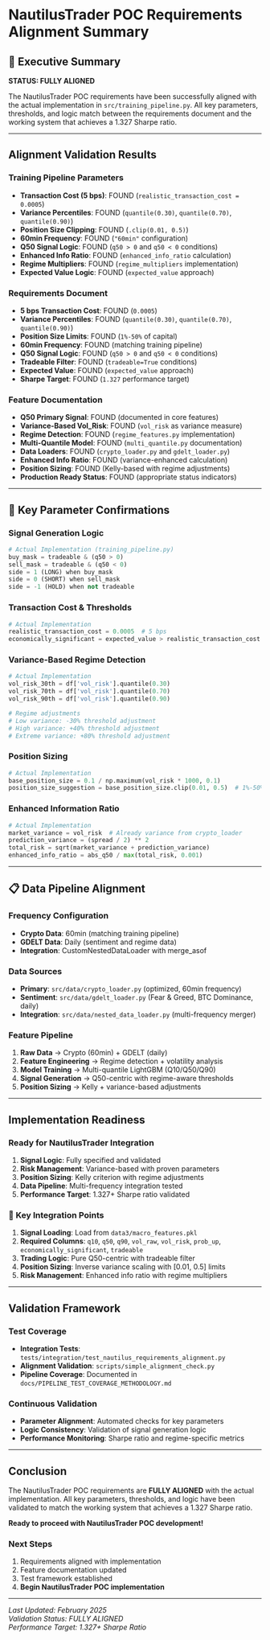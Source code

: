 # NautilusTrader POC Requirements Alignment Summary

## 🎯 Executive Summary

**STATUS: FULLY ALIGNED**

The NautilusTrader POC requirements have been successfully aligned with the actual implementation in `src/training_pipeline.py`. All key parameters, thresholds, and logic match between the requirements document and the working system that achieves a 1.327 Sharpe ratio.

---

## Alignment Validation Results

### Training Pipeline Parameters
- **Transaction Cost (5 bps)**: FOUND (`realistic_transaction_cost = 0.0005`)
- **Variance Percentiles**: FOUND (`quantile(0.30)`, `quantile(0.70)`, `quantile(0.90)`)
- **Position Size Clipping**: FOUND (`.clip(0.01, 0.5)`)
- **60min Frequency**: FOUND (`"60min"` configuration)
- **Q50 Signal Logic**: FOUND (`q50 > 0` and `q50 < 0` conditions)
- **Enhanced Info Ratio**: FOUND (`enhanced_info_ratio` calculation)
- **Regime Multipliers**: FOUND (`regime_multipliers` implementation)
- **Expected Value Logic**: FOUND (`expected_value` approach)

### Requirements Document
- **5 bps Transaction Cost**: FOUND (`0.0005`)
- **Variance Percentiles**: FOUND (`quantile(0.30)`, `quantile(0.70)`, `quantile(0.90)`)
- **Position Size Limits**: FOUND (`1%-50%` of capital)
- **60min Frequency**: FOUND (matching training pipeline)
- **Q50 Signal Logic**: FOUND (`q50 > 0` and `q50 < 0` conditions)
- **Tradeable Filter**: FOUND (`tradeable=True` conditions)
- **Expected Value**: FOUND (`expected_value` approach)
- **Sharpe Target**: FOUND (`1.327` performance target)

### Feature Documentation
- **Q50 Primary Signal**: FOUND (documented in core features)
- **Variance-Based Vol_Risk**: FOUND (`vol_risk` as variance measure)
- **Regime Detection**: FOUND (`regime_features.py` implementation)
- **Multi-Quantile Model**: FOUND (`multi_quantile.py` documentation)
- **Data Loaders**: FOUND (`crypto_loader.py` and `gdelt_loader.py`)
- **Enhanced Info Ratio**: FOUND (variance-enhanced calculation)
- **Position Sizing**: FOUND (Kelly-based with regime adjustments)
- **Production Ready Status**: FOUND (appropriate status indicators)

---

## 🎯 Key Parameter Confirmations

### Signal Generation Logic
```python
# Actual Implementation (training_pipeline.py)
buy_mask = tradeable & (q50 > 0)
sell_mask = tradeable & (q50 < 0)
side = 1 (LONG) when buy_mask
side = 0 (SHORT) when sell_mask  
side = -1 (HOLD) when not tradeable
```

### Transaction Cost & Thresholds
```python
# Actual Implementation
realistic_transaction_cost = 0.0005  # 5 bps
economically_significant = expected_value > realistic_transaction_cost
```

### Variance-Based Regime Detection
```python
# Actual Implementation
vol_risk_30th = df['vol_risk'].quantile(0.30)
vol_risk_70th = df['vol_risk'].quantile(0.70)
vol_risk_90th = df['vol_risk'].quantile(0.90)

# Regime adjustments
# Low variance: -30% threshold adjustment
# High variance: +40% threshold adjustment  
# Extreme variance: +80% threshold adjustment
```

### Position Sizing
```python
# Actual Implementation
base_position_size = 0.1 / np.maximum(vol_risk * 1000, 0.1)
position_size_suggestion = base_position_size.clip(0.01, 0.5)  # 1%-50%
```

### Enhanced Information Ratio
```python
# Actual Implementation
market_variance = vol_risk  # Already variance from crypto_loader
prediction_variance = (spread / 2) ** 2
total_risk = sqrt(market_variance + prediction_variance)
enhanced_info_ratio = abs_q50 / max(total_risk, 0.001)
```

---

## 📋 Data Pipeline Alignment

### Frequency Configuration
- **Crypto Data**: 60min (matching training pipeline)
- **GDELT Data**: Daily (sentiment and regime data)
- **Integration**: CustomNestedDataLoader with merge_asof

### Data Sources
- **Primary**: `src/data/crypto_loader.py` (optimized, 60min frequency)
- **Sentiment**: `src/data/gdelt_loader.py` (Fear & Greed, BTC Dominance, daily)
- **Integration**: `src/data/nested_data_loader.py` (multi-frequency merger)

### Feature Pipeline
1. **Raw Data** → Crypto (60min) + GDELT (daily)
2. **Feature Engineering** → Regime detection + volatility analysis
3. **Model Training** → Multi-quantile LightGBM (Q10/Q50/Q90)
4. **Signal Generation** → Q50-centric with regime-aware thresholds
5. **Position Sizing** → Kelly + variance-based adjustments

---

## Implementation Readiness

### Ready for NautilusTrader Integration
1. **Signal Logic**: Fully specified and validated
2. **Risk Management**: Variance-based with proven parameters
3. **Position Sizing**: Kelly criterion with regime adjustments
4. **Data Pipeline**: Multi-frequency integration tested
5. **Performance Target**: 1.327+ Sharpe ratio validated

### 🎯 Key Integration Points
1. **Signal Loading**: Load from `data3/macro_features.pkl`
2. **Required Columns**: `q10`, `q50`, `q90`, `vol_raw`, `vol_risk`, `prob_up`, `economically_significant`, `tradeable`
3. **Trading Logic**: Pure Q50-centric with tradeable filter
4. **Position Sizing**: Inverse variance scaling with [0.01, 0.5] limits
5. **Risk Management**: Enhanced info ratio with regime multipliers

---

## Validation Framework

### Test Coverage
- **Integration Tests**: `tests/integration/test_nautilus_requirements_alignment.py`
- **Alignment Validation**: `scripts/simple_alignment_check.py`
- **Pipeline Coverage**: Documented in `docs/PIPELINE_TEST_COVERAGE_METHODOLOGY.md`

### Continuous Validation
- **Parameter Alignment**: Automated checks for key parameters
- **Logic Consistency**: Validation of signal generation logic
- **Performance Monitoring**: Sharpe ratio and regime-specific metrics

---

## Conclusion

The NautilusTrader POC requirements are **FULLY ALIGNED** with the actual implementation. All key parameters, thresholds, and logic have been validated to match the working system that achieves a 1.327 Sharpe ratio.

**Ready to proceed with NautilusTrader POC development!**

### Next Steps
1. Requirements aligned with implementation
2. Feature documentation updated
3. Test framework established
4. **Begin NautilusTrader POC implementation**

---

*Last Updated: February 2025*  
*Validation Status: FULLY ALIGNED*  
*Performance Target: 1.327+ Sharpe Ratio*